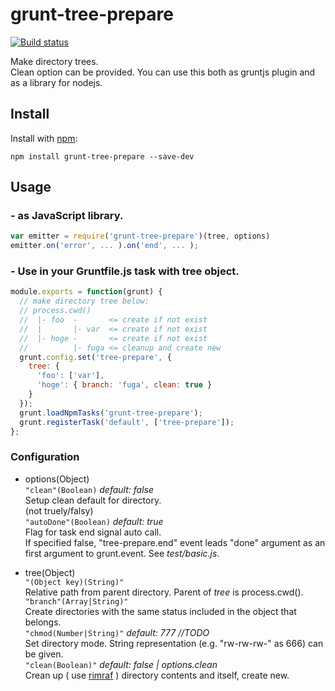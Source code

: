 # grunt-tree-prepare
  
[![Build status](https://travis-ci.org/ystskm/grunt-tree-prepare.png)](https://travis-ci.org/ystskm/grunt-tree-prepare)  
  
Make directory trees.  
Clean option can be provided.
You can use this both as gruntjs plugin and as a library for nodejs.

## Install

Install with [npm](http://npmjs.org/):

    npm install grunt-tree-prepare --save-dev
    
## Usage
### - as JavaScript library.
```js
var emitter = require('grunt-tree-prepare')(tree, options)
emitter.on('error', ... ).on('end', ... );
```

### - Use in your Gruntfile.js task with tree object.
```js
module.exports = function(grunt) {
  // make directory tree below:
  // process.cwd()
  //  |- foo  -       <= create if not exist
  //  |       |- var  <= create if not exist
  //  |- hoge -       <= create if not exist
  //          |- fuga <= cleanup and create new
  grunt.config.set('tree-prepare', {
    tree: {
      'foo': ['var'],
      'hoge': { branch: 'fuga', clean: true }
    }
  });
  grunt.loadNpmTasks('grunt-tree-prepare');
  grunt.registerTask('default', ['tree-prepare']);
};
```

### Configuration
- options(Object)  
`"clean"(Boolean)` *default: false*  
  Setup clean default for directory.  
  (not truely/falsy)  
`"autoDone"(Boolean)` *default: true*  
  Flag for task end signal auto call.  
  If specified false, "tree-prepare.end" event leads "done" argument
  as an first argument to grunt.event. See *test/basic.js*.
  
- tree(Object)  
`"(Object key)(String)"`  
  Relative path from parent directory. Parent of _tree_ is process.cwd().  
`"branch"(Array|String)"`  
  Create directories with the same status included in the object that belongs.  
`"chmod(Number|String)"` *default: 777  //TODO*  
  Set directory mode. String representation (e.g. "rw-rw-rw-" as 666) can be given.  
`"clean(Boolean)"` *default: false | options.clean*  
  Crean up ( use [rimraf](git://github.com/isaacs/rimraf.git) ) directory contents and itself, create new.  
  
